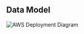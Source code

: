 ## Data Model
![AWS Deployment Diagram](http://www.plantuml.com/plantuml/proxy?src=https://raw.githubusercontent.com/evanplett/ArgumentS/master/doc/aws_deployment_model.txt?changethistoupdate=3)
